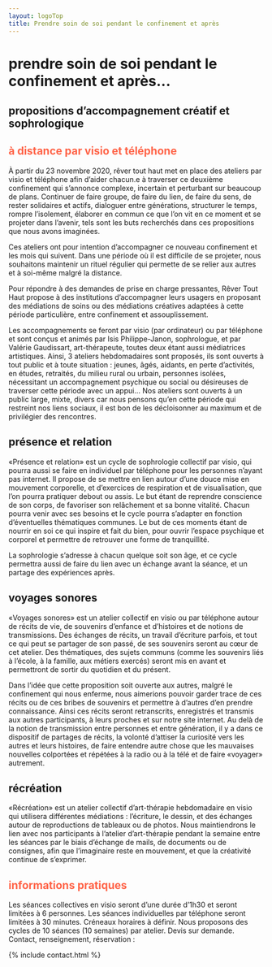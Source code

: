 ```yaml
---
layout: logoTop
title: Prendre soin de soi pendant le confinement et après
---
```


<h1>prendre soin de soi pendant le confinement et après...</h1>
<h2>propositions d’accompagnement créatif et sophrologique</h2>
<h2 style="color:tomato">à distance par visio et téléphone</h2>
<p class="intro-text">À partir du 23 novembre 2020, <span class="rever-typog">rêver tout haut</span> met en place des ateliers par visio et téléphone afin d’aider chacun.e à traverser ce deuxième confinement qui s’annonce complexe, incertain et perturbant sur beaucoup de plans. Continuer de faire groupe, de faire du lien, de faire du sens, de rester solidaires et actifs, dialoguer entre générations, structurer le temps, rompre l’isolement, élaborer en commun ce que l’on vit en ce moment et se projeter dans l’avenir, tels sont les buts recherchés dans ces propositions que nous avons imaginées.</p>
<p class="intro-text">Ces ateliers ont pour intention d’accompagner ce nouveau confinement et les mois qui suivent. Dans une période où il est difficile de se projeter, nous souhaitons maintenir un rituel régulier qui permette de se relier aux autres et à soi-même malgré la distance.</p>
<p class="intro-text">Pour répondre à des demandes de prise en charge pressantes, Rêver Tout Haut propose à des institutions d’accompagner leurs usagers en proposant des médiations de soins ou des médiations créatives adaptées à cette période particulière, entre confinement et assouplissement.</p>
<p class="intro-text">Les accompagnements se feront par visio (par ordinateur) ou par téléphone et sont conçus et animés par Isis Philippe-Janon, sophrologue, et par Valérie Gaudissart, art-thérapeute, toutes deux étant aussi médiatrices artistiques.
Ainsi, 3 ateliers hebdomadaires sont proposés, ils sont ouverts à tout public et à toute situation : jeunes, âgés, aidants, en perte d’activités, en études, retraités, du milieu rural ou urbain, personnes isolées, nécessitant un accompagnement psychique ou social ou désireuses de traverser cette période avec un appui... Nos ateliers sont ouverts à un public large, mixte, divers car nous pensons qu’en cette période qui restreint nos liens sociaux, il est bon de les décloisonner au maximum et de privilégier des rencontres.</p>
<h2>présence et relation</h2> 
<p class="intro-text">«Présence et relation» est un cycle de sophrologie collectif par visio, qui pourra aussi se faire en individuel par téléphone pour les personnes n’ayant pas internet.
Il propose de se mettre en lien autour d’une douce mise en mouvement corporelle, et d’exercices de respiration et de visualisation, que l’on pourra pratiquer debout ou assis. Le but étant de reprendre conscience de son corps, de favoriser son relâchement et sa bonne vitalité. Chacun pourra venir avec ses besoins et le cycle pourra s’adapter en fonction d’éventuelles thématiques communes. Le but de ces moments étant de nourrir en soi ce qui inspire et fait du bien, pour ouvrir l’espace psychique et corporel et permettre de retrouver une forme de tranquillité.</p>
<p class="intro-text">La sophrologie s’adresse à chacun quelque soit son âge, et ce cycle permettra aussi de faire du lien avec un échange avant la séance, et un partage des expériences après.</p>
<h2>voyages sonores</h2>
<p class="intro-text">«Voyages sonores» est un atelier collectif en visio ou par téléphone autour de récits de vie, de souvenirs d’enfance et d’histoires et de notions de transmissions. Des échanges de récits, un travail d’écriture parfois, et tout ce qui peut se partager de son passé, de ses souvenirs seront au cœur de cet atelier. Des thématiques, des sujets communs (comme les souvenirs liés à l’école, à la famille, aux métiers exercés) seront mis en avant et permettront de sortir du quotidien et du présent.</p>
<p class="intro-text">Dans l’idée que cette proposition soit ouverte aux autres, malgré le confinement qui nous enferme, nous aimerions pouvoir garder trace de ces récits ou de ces bribes de souvenirs et permettre à d’autres d’en prendre connaissance. Ainsi ces récits seront retranscrits, enregistrés et transmis aux autres participants, à leurs proches et sur notre site internet. Au delà de la notion de transmission entre personnes et entre génération, il y a dans ce dispositif de partages de récits, la volonté d’attiser la curiosité vers les autres et leurs histoires, de faire entendre autre chose que les mauvaises nouvelles colportées et répétées à la radio ou à la télé et de faire «voyager» autrement.</p>
<h2>récréation</h2>
<p class="intro-text">«Récréation» est un atelier collectif d’art-thérapie hebdomadaire en visio qui utilisera différentes médiations : l’écriture, le dessin, et des échanges autour de reproductions de tableaux ou de photos. Nous maintiendrons le lien avec nos participants à l’atelier d’art-thérapie pendant la semaine entre les séances par le biais d’échange de mails, de documents ou de consignes, afin que l’imaginaire reste en mouvement, et que la créativité continue de s’exprimer.</p>
<h2 style="color:tomato">informations pratiques</h2>
<p class="intro-text">Les séances collectives en visio seront d’une durée d’1h30 et seront limitées à 6 personnes. Les séances individuelles par téléphone seront limitées à 30 minutes. Créneaux horaires à définir. Nous proposons des cycles de 10 séances (10 semaines) par atelier. Devis sur demande. Contact, renseignement, réservation :</p>

{% include contact.html %}
